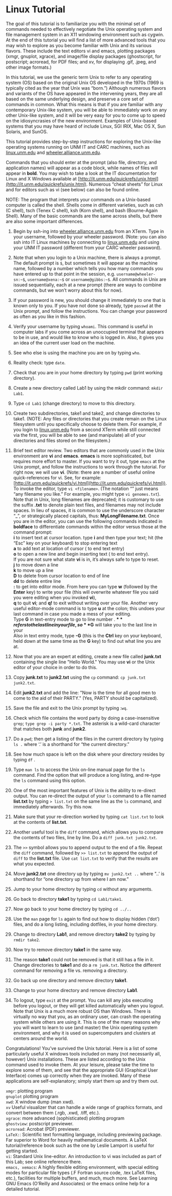 # Linux Tutorial

The goal of this tutorial is to familiarize you with the minimal set of commands needed to effectively negotiate the Unix operating system and file management system in an X11 windowing environment such as cygwin. At the end of this tutorial you will find a list of more advanced tools that you may wish to explore as you become familiar with Unix and its various flavors. These include the text editors vi and emacs, plotting packages (xmgr, gnuplot, xgrace), and image/file display packages (ghostscript, for postscript; acroread, for PDF files; and xv, for displaying .gif, .jpeg, and other image formats.)

In this tutorial, we use the generic term Unix to refer to any operating system (OS) based on the original Unix OS developed in the 1970s (1969 is typically cited as the year that Unix was “born.”) Although numerous flavors and variants of the OS have appeared in the intervening years, they are all based on the same underlying design, and preserve a core set of commands in common. What this means is that if you are familiar with any contemporary Unix-like system, you will be able to immediately work on any other Unix-like system, and it will be very easy for you to come up to speed on the idiosyncrasies of the new environment. Examples of Unix-based systems that you may have heard of include Linux, SGI IRIX, Mac OS X, Sun Solaris, and SunOS.

This tutorial provides step-by-step instructions for exploring the Unix-like operating systems running on UNM IT and CARC machines, such as [linux.unm.edu](http://linux.unm.edu) and [wheeler.alliance.unm.edu](http://wheeler.alliance.unm.edu).

Commands that you should enter at the prompt (also file, directory, and application names) will appear as a code block, while names of files will appear in **bold**. You may wish to take a look at the IT documentation for Linux and X Windows available at [http://it.unm.edu/quickrefs/unix.html](http://it.unm.edu/quickrefs/unix.html). Numerous “cheat sheets” for Linux and for editors such as vi (see below) can also be found online.

NOTE: The program that interprets your commands on a Unix-based computer is called the shell. Shells come in different varieties, such as csh (C shell), tsch (Tenex C shell), ksh (Korn shell), and bash (Bourne-Again Shell). Many of the basic commands are the same across shells, but there are also some important differences.

1.  Begin by ssh-ing into [wheeler.alliance.unm.edu](http://wheeler.alliance.unm.edu) from an XTerm. Type in your username, followed by your wheeler password. (Note: you can also ssh into IT Linux machines by connecting to [linux.unm.edu](http://linux.unm.edu) and using your UNM IT password (different from your CARC wheeler password).

2.  Note that when you login to a Unix machine, there is always a prompt. The default prompt is `$`, but sometimes it will appear as the machine name, followed by a number which tells you how many commands you have entered up to that point in the session, e.g. `username@wheeler-sn:~$`, `username@xena:~$` or `username@gibbs:~$`. All commands in Unix are issued sequentially, each at a new prompt (there are ways to combine commands, but we won’t worry about this for now).

3.  If your password is new, you should change it immediately to one that is known only to you. If you have not done so already, type `passwd` at the Unix prompt, and follow the instructions. You can change your password as often as you like in this fashion.

4.  Verify your username by typing `whoami`. This command is useful in computer labs if you come across an unoccupied terminal that appears to be in use, and would like to know who is logged in. Also, it gives you an idea of the current user load on the machine.

5.  See who else is using the machine you are on by typing `who`.

6.  Reality check: type `date`.

7.  Check that you are in your home directory by typing `pwd` (print working directory).

8.  Create a new directory called Lab1 by using the mkdir command: `mkdir Lab1`.

9.  Type `cd Lab1` (change directory) to move to this directory.

10.  Create two subdirectories, take1 and take2, and change directories to take1\. (NOTE: Any files or directories that you create remain on the Linux filesystem until you specifically choose to delete them. For example, if you login to [linux.unm.edu](http://linux.unm.edu) from a second XTerm while still connected via the first, you will be able to see (and manipulate) all of your directories and files stored on the filesystem.)

11.  Brief text editor review. Two editors that are commonly used in the Unix environment are **vi** and **emacs**. **emacs** is more sophisticated, but requires more effort to master. If you want to try it out, type `emacs` at the Unix prompt, and follow the instructions to work through the tutorial. For right now, we will use **vi**. (Note: there are a number of useful online quick-references for vi. See, for example: [http://it.unm.edu/quickrefs/vi.html](http://it.unm.edu/quickrefs/vi.html)).  
    To invoke the editor, type `vi <filename>`. (The notation “<filename>” just means “any filename you like.” For example, you might type `vi genomes.txt`). Note that in Unix, long filenames are deprecated; it is customary to use the suffix **.txt** to denote plain text files, and filenames may not include spaces. In lieu of spaces, it is common to use the underscore character “_”, or strategically placed capitals, thus: **MyLongFilename.txt**. Once you are in the editor, you can use the following commands indicated in **boldface** to differentiate commands within the editor versus those at the command prompt:  
    **i** to insert text at cursor location. type **i** and then type your text; hit **<Esc>** (the “Esc” key on your keyboard) to stop entering text  
    **a** to add text at location of cursor (**<Esc>** to end text entry)  
    **o** to open a new line and begin inserting text (**<Esc>** to end text entry).  
    If you are not sure what state **vi** is in, it’s always safe to type **<Esc>** to reset.  
    **j** to move down a line  
    **k** to move up a line  
    **D** to delete from cursor location to end of line  
    **dd** to delete entire line  
    **:** to get into editor mode. From here you can type **w** (followed by the **Enter** key) to write your file (this will overwrite whatever file you said you were editing when you invoked **vi**),  
    **q** to quit **vi**; and **q!** to exit without writing over your file. Another very useful editor-mode command is to type **u** at the colon; this undoes your last command in case you made a mess of your editing.  
    Type **<number>G** in text-entry mode to go to line number **<number>**. **$** refers to the last line in your file, so **$G** will take you to the last line in your  
    Also in text entry mode, type **<Ctrl>-G** (this is the **Ctrl** key on your keyboard, held down at the same time as the **G** key) to find out what line you are at.

12.  Now that you are an expert at editing, create a new file called **junk.txt** containing the single line "Hello World." You may use **vi** or the Unix editor of your choice in order to do this.

13.  Copy **junk.txt** to **junk2.txt** using the `cp` command: `cp junk.txt junk2.txt`.

14.  Edit **junk2.txt** and add the line: "Now is the time for all good men to come to the aid of their PARTY." (Yes, PARTY should be capitalized).

15.  Save the file and exit to the Unix prompt by typing :`wq`.

16.  Check which file contains the word party by doing a case-insensitive `grep`; `type grep -i party *.txt`. The asterisk is a wild-card character that matches both **junk** and **junk2**.

17.  Do a `pwd`; then get a listing of the files in the current directory by typing `ls .` where ‘.’ is a shorthand for “the current directory.”

18.  See how much space is left on the disk where your directory resides by typing `df` .

19.  Type `man ls` to access the Unix on-line manual page for the `ls` command. Find the option that will produce a long listing, and re-type the `ls` command using this option.

20.  One of the most important features of Unix is the ability to re-direct output. You can re-direct the output of your `ls` command to a file named **list.txt** by typing `> list.txt` on the same line as the `ls` command, and immediately afterwards. Try this now.

21.  Make sure that your re-direction worked by typing `cat list.txt` to look at the contents of **list.txt**.

22.  Another useful tool is the `diff` command, which allows you to compare the contents of two files, line by line. Do a `diff junk.txt junk2.txt`.

23.  The `>>` symbol allows you to append output to the end of a file. Repeat the `diff` command, followed by `>> list.txt` to append the output of `diff` to the **list.txt** file. Use `cat list.txt` to verify that the results are what you expected.

24.  Move **junk2.txt** one directory up by typing `mv junk2.txt ..` where "..’ is shorthand for “one directory up from where I am now.”

25.  Jump to your home directory by typing `cd` without any arguments.

26.  Go back to directory **take1** by typing `cd Lab1/take1`.

27.  Now go back to your home directory by typing `cd ../..`

28.  Use the `man` page for `ls` again to find out how to display hidden (‘dot’) files, and do a long listing, including dotfiles, in your home directory.

29.  Change to directory **Lab1**, and remove directory **take2** by typing by `rmdir take2`.

30.  Now try to remove directory **take1** in the same way.

31.  The reason **take1** could not be removed is that it still has a file in it. Change directories to **take1** and do a `rm junk.txt`. Notice the different command for removing a file vs. removing a directory.

32.  Go back up one directory and remove directory **take1**.

33.  Change to your home directory and remove directory **Lab1**.

34.  To logout, type `exit` at the prompt. You can kill any jobs executing before you logout, or they will get killed automatically when you logout. Note that Unix is a much more robust OS than Windows. There is virtually no way that you, as an ordinary user, can crash the operating system while others are using it. This is one of the many reasons why you will want to learn to use (and master) the Unix operating system environment, and why it is used on supercomputers and clusters at centers around the world.

Congratulations! You’ve survived the Unix tutorial. Here is a list of some particularly useful X windows tools included on many (not necessarily all, however) Unix installations. These are listed according to the Unix command used to invoke them. At your leisure, please take the time to explore some of them, and see that the appropriate GUI (Graphical User Interface) comes up correctly when they are invoked. Many of these applications are self-explanatory; simply start them up and try them out.

`xmgr`: plotting program  
`gnuplot` plotting program  
`xwd`: X window dump (man xwd).  
`xv` Useful visualizer that can handle a wide range of graphics formats, and convert between them (.rgb, .xwd, .tiff, etc.).  
`xgrace`: more advanced (sophisticated) plotting program  
`ghostview`: postscript previewer.  
`acroread`: Acrobat (PDF) previewer.  
`LaTeX:`: Scientific text formatting language, including previewing package. Far superior to Word for heavily mathematical documents. A LaTeX tutorial/reference book such as the one by Leslie Lamport is useful for getting started.  
`vi`: Standard Unix line-editor. An introduction to vi was included as part of this Lab; see online reference there.  
`emacs, xemacs`: A highly flexible editing environment, with special editing modes for particular file types (.F Fortran source code, .tex LaTeX files, etc.), facilities for multiple buffers, and much, much more. See Learning GNU Emacs (O’Reilly and Associates) or the emacs online help for a detailed tutorial.
